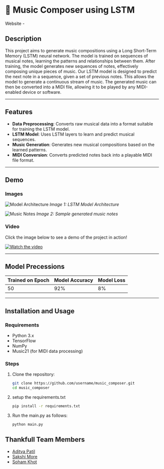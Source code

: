 # 🎵 Music Composer using LSTM

Website - 

## Description

This project aims to generate music compositions using a Long Short-Term Memory (LSTM) neural network. The model is trained on sequences of musical notes, learning the patterns and relationships between them. After training, the model generates new sequences of notes, effectively composing unique pieces of music.
Our LSTM model is designed to predict the next note in a sequence, given a set of previous notes. This allows the model to generate a continuous stream of music. The generated music can then be converted into a MIDI file, allowing it to be played by any MIDI-enabled device or software.

---

## Features

- **Data Preprocessing**: Converts raw musical data into a format suitable for training the LSTM model.
- **LSTM Model**: Uses LSTM layers to learn and predict musical sequences.
- **Music Generation**: Generates new musical compositions based on the learned patterns.
- **MIDI Conversion**: Converts predicted notes back into a playable MIDI file format.
  
---

## Demo

### Images

![Model Architecture](path_to_image)
*Image 1: LSTM Model Architecture*

![Music Notes](path_to_image)
*Image 2: Sample generated music notes*

### Video

Click the image below to see a demo of the project in action!

[![Watch the video](path_to_thumbnail)](link_to_video)

---

## Model Precessions

| Trained on Epoch | Model Accuracy | Model Loss |
|------------------|----------------|------------|
| 50               | 92%            | 8%         |

---

## Installation and Usage

### Requirements

- Python 3.x
- TensorFlow
- NumPy
- Music21 (for MIDI data processing)

### Steps

1. Clone the repository:
   ```bash
   git clone https://github.com/username/music_composer.git
   cd music_composer

2. setup the requirements.txt
   ```bash
   pip install -r requirements.txt

3. Run the main.py as follows:
   ```bash
   python main.py

## Thankfull Team Members
- [Aditya Patil](https://github.com/Dracgamer5643)
- [Sakshi More]()
- [Soham Khot]()
